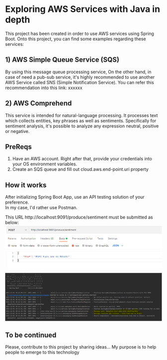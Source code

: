 # Exploring AWS Services with Java in depth

This project has been created in order to use AWS services using Spring Boot.
Onto this project, you can find some examples regarding these services:
## 1) AWS Simple Queue Service (SQS)
By using this message queue processing service,
On the other hand, in case of need a pub-sub service, it's highly recommended to use another AWS Service called SNS (Simple Notification Service).
You can refer this recommendation into this link: xxxxxx

## 2) AWS Comprehend
This service is intended for natural-language processing. It processes text which collects entities, key phrases as well as sentiments.
Specifically for sentiment analysis, it's possible to analyze any expression neutral, positive or negative.


## PreReqs
1) Have an AWS account. Right after that, provide your credentials into your OS environment variables.
2) Create an SQS queue and fill out cloud.aws.end-point.uri property

## How it works
After initializing Spring Boot App, use an API testing solution of your preference.  
In my case, I'd rather use Postman. 

This URL http://localhost:9091/produce/sentiment must be submitted as below:
![img.png](postman.png)

![img.png](log.png)

## To be continued
Please, contribute to this project by sharing ideas... My purpose is to help people to emerge to this technology    
